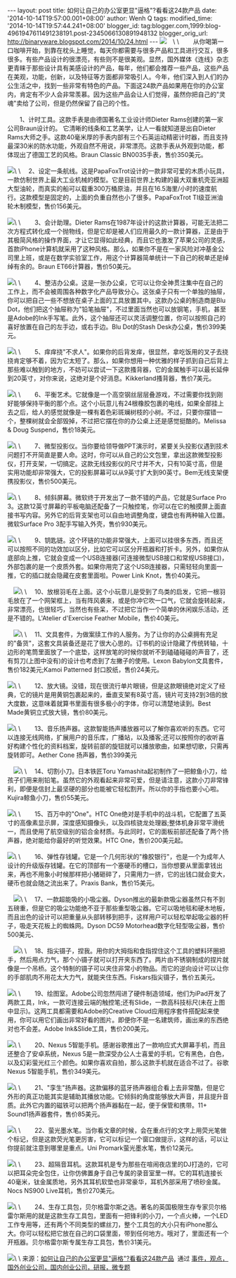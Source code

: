--- layout: post title: 如何让自己的办公室更显"逼格"?看看这24款产品
date: '2014-10-14T19:57:00.001+08:00' author: Wenh Q tags:
modified\_time: '2014-10-14T19:57:44.241+08:00' blogger\_id:
tag:blogger.com,1999:blog-4961947611491238191.post-2345066130891948132
blogger\_orig\_url: http://binaryware.blogspot.com/2014/10/24.html ---
![](https://images-blogger-opensocial.googleusercontent.com/gadgets/proxy?url=http%3A%2F%2Fkuailiyu.cyzone.cn%2Fuploadfile%2F2014%2F1014%2F20141014102206332.jpg&container=blogger&gadget=a&rewriteMime=image%2F*)　\
\
　　从你喝第一口咖啡开始，到靠在枕头上睡觉，每天你都需要与很多产品和工具进行交互，很多很多。有些产品设计的很漂亮，有些则不是很美观。显然，国外媒体《连线》杂志更青睐于那些设计具有美感设计的产品，每年，他们都会推荐一些产品，这些产品在美观，功能，创新，以及特征等方面都非常吸引人。今年，他们深入到人们的办公生活之中，找到一些非常有特色的产品。下面这24款产品如果用在你的办公室内，肯定有不少人会非常羡慕。因为这些产品会让人们觉得，虽然你把自己的"灵魂"卖给了公司，但是仍然保留了自己的个性。\
\
　　1、计时工具。这款手表是由德国著名工业设计师Dieter
Rams创建的第一家公司Braun设计的。
它清晰的线条和工艺美学，让人一看就知道是出自Dieter
Rams大师之手。这款40毫米厚的手表内部有三个石英运动精密计时器，而且支持最深30米的防水功能，外观自然不用说，非常漂亮。这款手表从外观到功能，都体现出了德国工艺的风格。Braun
Classic BN0035手表，售价350美元。\
\
![](https://images-blogger-opensocial.googleusercontent.com/gadgets/proxy?url=http%3A%2F%2Fkuailiyu.cyzone.cn%2Fuploadfile%2F2014%2F1014%2F20141014102342377.jpg&container=blogger&gadget=a&rewriteMime=image%2F*)\
\
　2、设定一条航线。这是PapaFoxTrot设计的一款非常可爱的木质小玩具，一款仿制世界上最大工业机械的模型。它是目前世界上构建的最大双重机壳亚洲超大型油轮，而真实的船可以载重300万桶原油，并且在16.5海里/小时的速度航行。这款模型是固定的，上面的负重自然也小了很多。PapaFoxTrot
TI级亚洲油轮木制模型，售价156美元。\
\
![](https://images-blogger-opensocial.googleusercontent.com/gadgets/proxy?url=http%3A%2F%2Fkuailiyu.cyzone.cn%2Fuploadfile%2F2014%2F1014%2F20141014102340919.jpg&container=blogger&gadget=a&rewriteMime=image%2F*)\
\
　　3、会计助理。Dieter
Rams在1987年设计的这款计算器，可能无法把二次方程式转化成一个抛物线，但是它却是被人们应用最久的一款计算器，正是由于其极简风格的操作界面，才让它显得如此经典，而且它也激发了苹果公司的灵感，首款iPhone计算机就采用了这种风格。那么，如果你不是在一家风险对冲基金公司里上班，或是在数学实验室工作，用这个计算器简单统计一下自己的税单还是绰绰有余的。Braun
ET66计算器，售价50美元。\
\
![](https://images-blogger-opensocial.googleusercontent.com/gadgets/proxy?url=http%3A%2F%2Fkuailiyu.cyzone.cn%2Fuploadfile%2F2014%2F1014%2F20141014102341862.jpg&container=blogger&gadget=a&rewriteMime=image%2F*)\
\
　　4、整洁办公桌。这是一张办公桌，它可以让你全神贯注集中在自己的工作上，而不会被周围各种数字化产品导致分心。这张桌子只有一个单独的抽屉，你可以把自己一些不想放在桌子上面的工具放置其中。这款办公桌的制造商是Blu
Dot，他们把这个抽屉称为"铅笔抽屉"，不过里面当然也可以放钢笔，手机，甚至是Adobe的Ink手写笔。此外，这个抽屉还可以灵活调整位置，你可以按照自己的喜好放置在自己的左手边，或右手边。Blu
Dot的Stash Desk办公桌，售价399美元。\
\
![](https://images-blogger-opensocial.googleusercontent.com/gadgets/proxy?url=http%3A%2F%2Fkuailiyu.cyzone.cn%2Fuploadfile%2F2014%2F1014%2F20141014102341647.jpg&container=blogger&gadget=a&rewriteMime=image%2F*)\
\
　　5、痒痒挠"不求人"。如果你的后背发痒，很显然，拿吃饭用的叉子去挠挠肯定够不着，因为它太短了。那么，如果你想用一种优雅的样子抓到自己后背上那些难以触到的地方，不妨可以尝试一下这款搔背器，它的金属触手可以最长延伸到20英寸，对你来说，这绝对是个好消息。Kikkerland搔背器，售价7美元。\
\
![](https://images-blogger-opensocial.googleusercontent.com/gadgets/proxy?url=http%3A%2F%2Fkuailiyu.cyzone.cn%2Fuploadfile%2F2014%2F1014%2F20141014102233157.jpg&container=blogger&gadget=a&rewriteMime=image%2F*)\
\
　　6、平衡艺术。它就像是一个高空钢丝层层叠游戏，不过需要你找到刚好能够保持平衡的那个点。这个小玩意儿有24根橡胶包裹的电线，如果全部挂上去之后，给人的感觉就像是一棵有着色彩斑斓树枝的小树。不过，只要你摆错一个，整棵树就会全部毁掉，不过把它摆在你的办公桌上还是感觉挺酷的。Melissa
& Doug Suspend，售价18美元。\
\
![](https://images-blogger-opensocial.googleusercontent.com/gadgets/proxy?url=http%3A%2F%2Fkuailiyu.cyzone.cn%2Fuploadfile%2F2014%2F1014%2F20141014102234888.jpg&container=blogger&gadget=a&rewriteMime=image%2F*)\
\
　　7、微型投影仪。当你要给领导做PPT演示时，紧要关头投影仪遇到技术问题打不开简直是要人命。这时，你可以从自己的公文包里，拿出这款微型投影仪，打开支架，一切搞定。这款无线投影仪的尺寸并不大，只有10英寸高，但是实用功能却非常强大，它的投影屏幕可以从9英寸扩大到90英寸。Bem无线支架便携投影仪，售价500美元。\
\
![](https://images-blogger-opensocial.googleusercontent.com/gadgets/proxy?url=http%3A%2F%2Fkuailiyu.cyzone.cn%2Fuploadfile%2F2014%2F1014%2F20141014102642354.jpg&container=blogger&gadget=a&rewriteMime=image%2F*)\
\
　　8、倾斜屏幕。微软终于开发出了一款不错的产品，它就是Surface Pro
3。这款12英寸屏幕的平板电脑还配备了一只触控笔，你可以在它的触摸屏上面直接书写内容。另外它的后背支架也可以自由地调整角度，键盘也有两种输入位置。微软Surface
Pro 3配手写输入外壳，售价930美元。\
\
![](https://images-blogger-opensocial.googleusercontent.com/gadgets/proxy?url=http%3A%2F%2Fkuailiyu.cyzone.cn%2Fuploadfile%2F2014%2F1014%2F20141014102642918.jpg&container=blogger&gadget=a&rewriteMime=image%2F*)\
\
　　9、钥匙链。这个环链的功能非常强大，上面可以挂很多东西，而且还可以按照不同的功效加以区分，比如它可以区分开瓶器和打折卡。另外，如果你从底部向上推，它就会变成一个USB连接器(可连接微型USB接口和常规USB接口)，外部包裹的是一个皮质外套。如果你用完了这个USB连接器，只需轻轻向里面一推，它的插口就会隐藏在皮套里面啦。Power
Link Knot，售价40美元。\
\
　![](https://images-blogger-opensocial.googleusercontent.com/gadgets/proxy?url=http%3A%2F%2Fkuailiyu.cyzone.cn%2Fuploadfile%2F2014%2F1014%2F20141014102233854.jpg&container=blogger&gadget=a&rewriteMime=image%2F*)\
\
　10、放根羽毛在上面。这个小玩意儿是受到了鸟类的启发，它把一根羽毛放在了一个网架框上，当有阵风袭来，或是你冲它吹一口气，它就会旋转起来，非常漂亮，也很轻巧，当然也有些呆，不过把它当作一个简单的休闲娱乐活动，还是不错的。L'Atelier
d'Exercise Feather Mobile，售价40美元。\
\
　![](https://images-blogger-opensocial.googleusercontent.com/gadgets/proxy?url=http%3A%2F%2Fkuailiyu.cyzone.cn%2Fuploadfile%2F2014%2F1014%2F20141014102233127.jpg&container=blogger&gadget=a&rewriteMime=image%2F*)\
\
　11、文具套件，为做案牍工作的人服务。为了让你的办公桌拥有充足的"备货"，这套文具装备还是花了很大心思的。订书机的设计隐藏了传统转轴，十边形的笔筒里面放了一个底垫，这样放笔的时候你就听不到磕磕碰碰的声音了，还有剪刀(上图中没有)的设计也考虑到了左撇子的使用。Lexon
Babylon文具套件，售价182美元;Kamoi Patterned 封口胶纸，售价24美元。\
\
![](https://images-blogger-opensocial.googleusercontent.com/gadgets/proxy?url=http%3A%2F%2Fkuailiyu.cyzone.cn%2Fuploadfile%2F2014%2F1014%2F20141014102341476.jpg&container=blogger&gadget=a&rewriteMime=image%2F*)\
\
　　12、放大镜。没错，现在很流行单片眼镜，但是这款眼镜绝对定义了经典，它的镜片是用黄铜包裹起来的，垂直支架有8英寸高，镜片可支持2到3倍的放大度数，这意味着就算书里面有很多极小的字体，你可以清楚地读到。Best
Made黄铜立式放大镜，售价80美元。\
\
![](https://images-blogger-opensocial.googleusercontent.com/gadgets/proxy?url=http%3A%2F%2Fkuailiyu.cyzone.cn%2Fuploadfile%2F2014%2F1014%2F20141014102341837.jpg&container=blogger&gadget=a&rewriteMime=image%2F*)\
\
　　13、音乐扬声器。这款智能扬声播放器可以了解你喜欢听的东西。它可以连接无线网络，扩展用户的音乐库，广播站，以及播客;还可以按照你的收听喜好构建个性化的资料档案，旋转前部的旋钮就可以播放歌曲，如果想切歌，只需再旋转即可。Aether
Cone 扬声器，售价399美元\
\
　![](https://images-blogger-opensocial.googleusercontent.com/gadgets/proxy?url=http%3A%2F%2Fkuailiyu.cyzone.cn%2Fuploadfile%2F2014%2F1014%2F20141014102342863.jpg&container=blogger&gadget=a&rewriteMime=image%2F*)\
\
　14、切割小刀。日本铁匠Toru
Yamashita起初制作了一把鲸鱼小刀，给孩子们用来削铅笔。虽然它的外观看起来非常可爱，但是请注意，这款小刀非常锋利，即便是信封上最坚硬的部分也能被它轻松割开。所以你的手指也要小心啦。Kujira鲸鱼小刀，售价55美元。\
\
![](https://images-blogger-opensocial.googleusercontent.com/gadgets/proxy?url=http%3A%2F%2Fkuailiyu.cyzone.cn%2Fuploadfile%2F2014%2F1014%2F20141014102234257.jpg&container=blogger&gadget=a&rewriteMime=image%2F*)\
\
　　15、百万中的"One"。HTC
One绝对是手机中的战斗机，它配置了五英寸的高像素显示屏，深度感知摄像头，以及四核骁龙处理器;整体机身非常平滑统一，而且使用了航空级别的铝合金材质。与此同时，它的面板前部还配备了两个扬声器，绝对能给你最好的听觉效果。HTC
One，售价200美元起。\
\
![](https://images-blogger-opensocial.googleusercontent.com/gadgets/proxy?url=http%3A%2F%2Fkuailiyu.cyzone.cn%2Fuploadfile%2F2014%2F1014%2F20141014102341149.jpg&container=blogger&gadget=a&rewriteMime=image%2F*)\
\
　　16、弹性存钱罐。它是一个几何形状的"橡胶银行"，也是一个为成年人设计的升级版存钱罐。在它的顶部有一个塞硬币的槽口，当你想要从里面拿钱出来，再也不用象小时候那样把小猪砸碎了，只需用力一挤，它的出钱口就会变大，硬币也就会随之流出来了。Praxis
Bank，售价15美元。\
\
　![](https://images-blogger-opensocial.googleusercontent.com/gadgets/proxy?url=http%3A%2F%2Fkuailiyu.cyzone.cn%2Fuploadfile%2F2014%2F1014%2F20141014102234599.jpg&container=blogger&gadget=a&rewriteMime=image%2F*)\
\
　17、一款超能吸的小吸尘器。Dyson推出的最新款吸尘器虽然只有不到五磅重，但是它的吸尘功能绝不亚于那些重型吸尘器。它可以吸地毯和硬木地板，而且出色的设计可以把重量从头部转移到把手，这样用户可以轻松举起吸尘器的杆子，吸走天花板上的蜘蛛网。Dyson
DC59 Motorhead数字化轻型吸尘器，售价500美元、\
\
　![](https://images-blogger-opensocial.googleusercontent.com/gadgets/proxy?url=http%3A%2F%2Fkuailiyu.cyzone.cn%2Fuploadfile%2F2014%2F1014%2F20141014102233194.jpg&container=blogger&gadget=a&rewriteMime=image%2F*)\
\
　18、指尖镊子，捏我。用你的大拇指和食指捏住这个工具的塑料环圈把手，然后用点力气，那个小镊子就可以打开夹东西了。两片由不锈钢制成的捏片就像是一个吊桥。这个特制的镊子可以夹住非常小的物品。而它的逆向设计可以让你的手部肌肉不用花太大力气，就能夹住东西。Fiskars指尖镊子，售价五美元。\
\
![](https://images-blogger-opensocial.googleusercontent.com/gadgets/proxy?url=http%3A%2F%2Fkuailiyu.cyzone.cn%2Fuploadfile%2F2014%2F1014%2F20141014102233910.jpg&container=blogger&gadget=a&rewriteMime=image%2F*)\
\
　　19、绘图室。Adobe公司忽然闯进了硬件制造领域，他们为iPad开发了两款工具，Ink，一款可连接云端的触控笔;还有Slide，一款高科技标尺(未在上图中显示)。这两工具都需要和Adobe的Creative
Cloud应用程序套件搭配起来使用，你可以用它们画出非常好看的图片。即便你不是一名建筑师，画出来的东西绝对也不会差。Adobe
Ink&Slide工具，售价200美元。\
\
![](https://images-blogger-opensocial.googleusercontent.com/gadgets/proxy?url=http%3A%2F%2Fkuailiyu.cyzone.cn%2Fuploadfile%2F2014%2F1014%2F20141014102233887.jpg&container=blogger&gadget=a&rewriteMime=image%2F*)\
\
　　20、Nexus
5智能手机。感谢谷歌推出了一款响应式大屏幕手机，而且还整合了安卓系统，Nexus
5是一款深受办公人士喜爱的手机，它有黑色，白色，以及幻彩萤光红三个颜色。如果你喜欢自拍，那么这款手机就在适合不过了。谷歌Nexus
5智能手机，售价349美元。\
\
![](https://images-blogger-opensocial.googleusercontent.com/gadgets/proxy?url=http%3A%2F%2Fkuailiyu.cyzone.cn%2Fuploadfile%2F2014%2F1014%2F20141014102341980.jpg&container=blogger&gadget=a&rewriteMime=image%2F*)\
\
　　21、"孪生"扬声器。这款偏移的蓝牙扬声器组合看上去非常酷，但是它外形的真正功能其实是辅助其播放功能。它倾斜的角度能够放大声音，并且提升音质。此外它内置的磁铁可以把两个扬声器黏在一起，便于保管和携带。11+
Sound1扬声器套件，售价85美元。\
\
![](https://images-blogger-opensocial.googleusercontent.com/gadgets/proxy?url=http%3A%2F%2Fkuailiyu.cyzone.cn%2Fuploadfile%2F2014%2F1014%2F20141014102234886.jpg&container=blogger&gadget=a&rewriteMime=image%2F*)\
\
　　22、萤光墨水笔。当你看文章的时候，会在重点行的文字上用荧光笔做个标记，但是这款荧光笔更厉害，它可以标记一个窗口做提示，这样的话，可以让你提前就注意到哪里是重点。Uni
Promark萤光墨水笔，售价12美元。\
\
![](https://images-blogger-opensocial.googleusercontent.com/gadgets/proxy?url=http%3A%2F%2Fkuailiyu.cyzone.cn%2Fuploadfile%2F2014%2F1014%2F20141014102642471.jpg&container=blogger&gadget=a&rewriteMime=image%2F*)\
\
　　23、超隔音耳机。这款耳机是专为那些在喧闹夜店里的DJ打造的，它可以把耳朵完全包住，让你仿佛置身于自己专属的录音室里一样。它的耳机连接长40毫米，钛金属质地，另外其耳机软垫也非常豪华，耳机外部采用了喷砂金属。Nocs
NS900 Live耳机，售价270美元。\
\
![](https://images-blogger-opensocial.googleusercontent.com/gadgets/proxy?url=http%3A%2F%2Fkuailiyu.cyzone.cn%2Fuploadfile%2F2014%2F1014%2F20141014102340157.jpg&container=blogger&gadget=a&rewriteMime=image%2F*)\
\
　　24、生存工具包，贝尔格雷尔斯之选。著名的英国极限生存专家贝尔格雷尔斯用的就是这款生存工具包，里面有一把锋利的小刀，一个点火棒，一个LED工作专用等，还有两个不同类型的螺丝刀，整个工具包的大小只有iPhone那么大。你可以轻松把它放在自己的口袋里面，带到任何地方。哦对了，里面还有一个开瓶器。贝尔格雷尔斯专属生存工具包，售价31美元。\
\
![](https://images-blogger-opensocial.googleusercontent.com/gadgets/proxy?url=http%3A%2F%2Fkuailiyu.cyzone.cn%2Fuploadfile%2F2014%2F1014%2F20141014102642917.jpg&container=blogger&gadget=a&rewriteMime=image%2F*)\
\
来源：[如何让自己的办公室更显"逼格"?看看这24款产品](http://kuailiyu.cyzone.cn/article/11470.html?utm_source=rss&utm_medium=rss)  通过 [事件，观点，国外创业公司，国内创业公司，研报，微专题](http://kuailiyu.cyzone.cn/)
